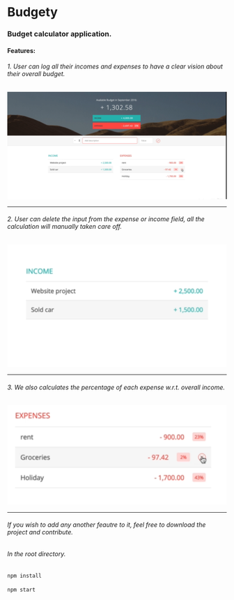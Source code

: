 # Budgety
### Budget calculator application.
#### Features: 
###### 1. User can log all their incomes and expenses to have a clear vision about their overall budget.
<img src="images/b1.PNG"/>
<hr />

###### 2. User can delete the input from the expense or income field, all the calculation will manually taken care off.
<img src="images/b2.PNG"/>
<hr />

###### 3. We also calculates the percentage of each expense w.r.t. overall income.
<img src="images/b3.PNG"/>
<hr />

###### If you wish to add any another feautre to it, feel free to download the project and contribute.
###### In the root directory.
```
npm install

npm start
```
